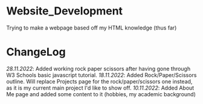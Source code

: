 # Website_Development
Trying to make a webpage based off my HTML knowledge (thus far)
# ChangeLog
*28.11.2022*: Added working rock paper scissors after having gone through W3 Schools basic javascript tutorial.
*18.11.2022*: Added Rock/Paper/Scissors outline. Will replace Projects page for the rock/paper/scissors one instead, as it is my current main project I'd like to show off.
*10.11.2022*: Added About Me page and added some content to it (hobbies, my academic background)
